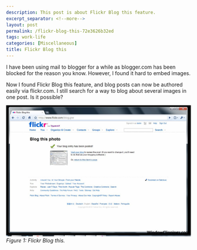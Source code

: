 ```yaml
---
description: This post is about Flickr Blog this feature.
excerpt_separator: <!--more-->
layout: post
permalink: /flickr-blog-this-72e3626b32ed
tags: work-life
categories: [Miscellaneous]
title: Flickr Blog this
---
```

I have been using mail to blogger for a while as blogger.com has been blocked for the reason you know. However, I found it hard to embed images.

Now I found Flickr Blog this feature, and blog posts can now be authored easily via flickr.com. I still search for a way to blog about several images in one post. Is it possible?
<!--more-->

![img-description](/images/flickr.jpg)
_Figure 1: Flickr Blog this._

